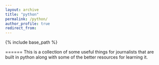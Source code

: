```yaml
---
layout: archive
title: "python"
permalink: /python/
author_profile: true
redirect_from:
---
```


{% include base_path %}

======
This is a collection of some useful things for journalists that are built in python along with some of the better resources for learning it.
